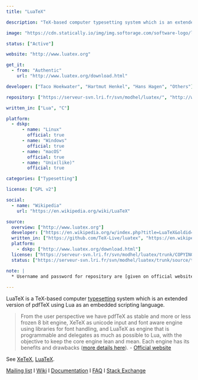 ```yaml
---
title: "LuaTeX"

description: "TeX-based computer typesetting system which is an extended version of pdfTeX using Lua as an embedded scripting language"

image: "https://cdn.statically.io/img/img.softorage.com/software-logo/luatex.png?h=64"

status: ["Active"]

website: "http://www.luatex.org"

get_it:
  - from: "Authentic"
    url: "http://www.luatex.org/download.html"

developer: ["Taco Hoekwater", "Hartmut Henkel", "Hans Hagen", "Others"]

repository: ["https://serveur-svn.lri.fr/svn/modhel/luatex/", "http://www.luatex.org/svn/trunk/", "https://github.com/TeX-Live/luatex"]

written_in: ["Lua", "C"]

platform:
  - dskp:
      - name: "Linux"
        official: true
      - name: "Windows"
        official: true
      - name: "macOS"
        official: true
      - name: "Unix(like)"
        official: true

categories: ["Typesetting"]

license: ["GPL v2"]

social:
  - name: "Wikipedia"
    url: "https://en.wikipedia.org/wiki/LuaTeX"

source:
  overview: ["http://www.luatex.org"]
  developer: ["https://en.wikipedia.org/w/index.php?title=LuaTeX&oldid=875132816"]
  written_in: ["https://github.com/TeX-Live/luatex", "https://en.wikipedia.org/w/index.php?title=LuaTeX&oldid=875132816"]
  platform:
    - dskp: ["http://www.luatex.org/download.html"]
  license: ["https://serveur-svn.lri.fr/svn/modhel/luatex/trunk/COPYING", "https://github.com/TeX-Live/luatex/blob/trunk/COPYING", "http://www.luatex.org/svn/trunk/COPYING"]
  status: ["https://serveur-svn.lri.fr/svn/modhel/luatex/trunk/source/texk/web2c/luatexdir/NEWS", "https://github.com/TeX-Live/luatex/graphs/contributors"]

note: |
  * Username and password for repository are [given on official website](http://www.luatex.org/download.html); both `anonsvn`.
  
---
```

  LuaTeX is a TeX-based computer [typesetting](/categories/typesetting) system which is an extended version of pdfTeX using Lua as an embedded scripting language.
  
  > From the user perspective we have pdfTeX as stable and more or less frozen 8 bit engine, XeTeX as unicode input and font aware engine using libraries for font handling, and LuaTeX as engine that is programmable and delegates as much as possible to Lua, with the objective to keep the core engine lean and mean. Each engine has its benefits and drawbacks ([more details here](http://www.luatex.org/roadmap.html#tbp)). \- [Official website](http://www.luatex.org)
  
  See [XeTeX](/software/xetex/), [LuaTeX](/software/luatex/).
  
  [Mailing list](http://www.luatex.org/support.html)  I  [Wiki](http://wiki.luatex.org/index.php/Main_Page)  I  [Documentation](http://www.luatex.org/documentation.html)  I  [FAQ](http://www.luatex.org/faq.html)  I  [Stack Exchange](https://tex.stackexchange.com/questions/tagged/luatex)





